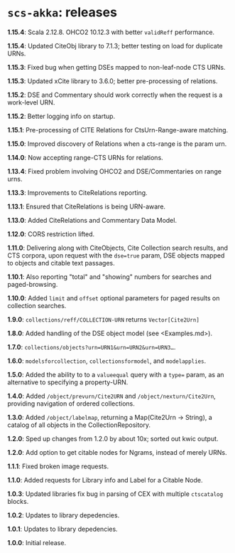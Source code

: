 # `scs-akka`: releases

**1.15.4**: Scala 2.12.8. OHCO2 10.12.3 with better `validReff` performance.

**1.15.4**: Updated CiteObj library to 7.1.3; better testing on load for duplicate URNs.

**1.15.3**: Fixed bug when getting DSEs mapped to non-leaf-node CTS URNs.

**1.15.3**: Updated xCite library to 3.6.0; better pre-processing of relations.

**1.15.2**: DSE and Commentary should work correctly when the request is a work-level URN.

**1.15.2**: Better logging info on startup.

**1.15.1**: Pre-processing of CITE Relations for CtsUrn-Range-aware matching.

**1.15.0**: Improved discovery of Relations when a cts-range is the param urn.

**1.14.0**: Now accepting range-CTS URNs for relations.

**1.13.4**: Fixed problem involving OHCO2 and DSE/Commentaries on range urns.

**1.13.3**: Improvements to CiteRelations reporting.

**1.13.1**: Ensured that CiteRelations is being URN-aware.

**1.13.0**: Added CiteRelations and Commentary Data Model.

**1.12.0**: CORS restriction lifted.

**1.11.0**: Delivering along with CiteObjects, Cite Collection search results, and CTS corpora, upon request with the `dse=true` param, DSE objects mapped to objects and citable text passages.

**1.10.1**: Also reporting "total" and "showing" numbers for searches and paged-browsing.

**1.10.0**: Added `limit` and `offset` optional parameters for paged results on collection searches.

**1.9.0**: `collections/reff/COLLECTION-URN` returns `Vector[Cite2Urn]`

**1.8.0**: Added handling of the DSE object model (see <Examples.md>).

**1.7.0**: `collections/objects?urn=URN1&urn=URN2&urn=URN3…`.

**1.6.0**: `modelsforcollection`, `collectionsformodel`, and `modelapplies`.

**1.5.0**: Added the ability to to a `valueequal` query with a `type=` param, as an alternative to specifying a property-URN.

**1.4.0**: Added `/object/prevurn/Cite2URN` and `/object/nexturn/Cite2Urn`, providing navigation of ordered collections.

**1.3.0**: Added `/object/labelmap`, returning a Map(Cite2Urn -> String), a catalog of all objects in the CollectionRepository.

**1.2.0**: Sped up changes from 1.2.0 by about 10x; sorted out kwic output.

**1.2.0**: Add option to get citable nodes for Ngrams, instead of merely URNs.

**1.1.1**: Fixed broken image requests.

**1.1.0**: Added requests for Library info and Label for a Citable Node.

**1.0.3**: Updated libraries fix bug in parsing of CEX with multiple `ctscatalog` blocks.

**1.0.2**: Updates to library depedencies.

**1.0.1**: Updates to library depedencies.

**1.0.0**: Initial release.
